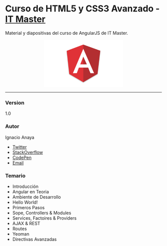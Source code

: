 # Curso de HTML5 y CSS3 Avanzado - [IT Master][6]
[6]:http://www.itmaster.com.ar/

Material y diapositivas del curso de AngularJS de IT Master.

<p style="text-align: center;">
  <img src="img/angular.png" alt="angular" title="angular" style='width: 50%'/>
</p>

___

### Version
1.0

### Autor
Ignacio Anaya
* [Twitter][0]
* [StackOverflow][4]
* [CodePen][3]
* [Email][1]

[1]:mailto:ignacio.anaya89@gmail.com
[0]:http://twitter.com/ianaya89
[3]:http://codepen.io/ianaya89
[4]:http://stackoverflow.com/users/4195328/ianaya89

### Temario

* Introducción
* Angular en Teoria
* Ambiente de Desarrollo
* Hello World!
* Primeros Pasos
* Sope, Controllers & Modules
* Services, Factoires & Providers
* AJAX & REST
* Routes
* Yeoman
* Directivas Avanzadas
